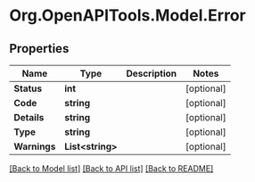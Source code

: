 # Org.OpenAPITools.Model.Error

## Properties

Name | Type | Description | Notes
------------ | ------------- | ------------- | -------------
**Status** | **int** |  | [optional] 
**Code** | **string** |  | [optional] 
**Details** | **string** |  | [optional] 
**Type** | **string** |  | [optional] 
**Warnings** | **List&lt;string&gt;** |  | [optional] 

[[Back to Model list]](../README.md#documentation-for-models) [[Back to API list]](../README.md#documentation-for-api-endpoints) [[Back to README]](../README.md)

